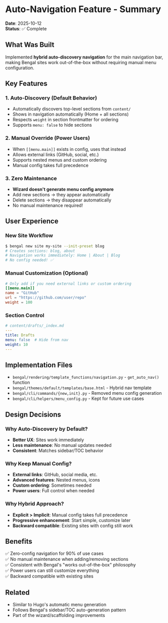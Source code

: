# Auto-Navigation Feature - Summary

**Date**: 2025-10-12  
**Status**: ✅ Complete

## What Was Built

Implemented **hybrid auto-discovery navigation** for the main navigation bar, making Bengal sites work out-of-the-box without requiring manual menu configuration.

## Key Features

### 1. Auto-Discovery (Default Behavior)
- Automatically discovers top-level sections from `content/`
- Shows in navigation automatically (Home + all sections)
- Respects `weight` in section frontmatter for ordering
- Supports `menu: false` to hide sections

### 2. Manual Override (Power Users)
- When `[[menu.main]]` exists in config, uses that instead
- Allows external links (GitHub, social, etc.)
- Supports nested menus and custom ordering
- Manual config takes full precedence

### 3. Zero Maintenance
- **Wizard doesn't generate menu config anymore**
- Add new sections → they appear automatically
- Delete sections → they disappear automatically
- No manual maintenance required!

## User Experience

### New Site Workflow
```bash
$ bengal new site my-site --init-preset blog
# Creates sections: blog, about
# Navigation works immediately: Home | About | Blog
# No config needed! ✅
```

### Manual Customization (Optional)
```toml
# Only add if you need external links or custom ordering
[[menu.main]]
name = "GitHub"
url = "https://github.com/user/repo"
weight = 100
```

### Section Control
```yaml
# content/drafts/_index.md
---
title: Drafts
menu: false  # Hide from nav
weight: 10
---
```

## Implementation Files

- `bengal/rendering/template_functions/navigation.py` - `get_auto_nav()` function
- `bengal/themes/default/templates/base.html` - Hybrid nav template
- `bengal/cli/commands/{new,init}.py` - Removed menu config generation
- `bengal/cli/helpers/menu_config.py` - Kept for future use cases

## Design Decisions

### Why Auto-Discovery by Default?
- **Better UX**: Sites work immediately
- **Less maintenance**: No manual updates needed
- **Consistent**: Matches sidebar/TOC behavior

### Why Keep Manual Config?
- **External links**: GitHub, social media, etc.
- **Advanced features**: Nested menus, icons
- **Custom ordering**: Sometimes needed
- **Power users**: Full control when needed

### Why Hybrid Approach?
- **Explicit > Implicit**: Manual config takes full precedence
- **Progressive enhancement**: Start simple, customize later
- **Backward compatible**: Existing sites with config still work

## Benefits

✅ Zero-config navigation for 90% of use cases  
✅ No manual maintenance when adding/removing sections  
✅ Consistent with Bengal's "works out-of-the-box" philosophy  
✅ Power users can still customize everything  
✅ Backward compatible with existing sites

## Related

- Similar to Hugo's automatic menu generation
- Follows Bengal's sidebar/TOC auto-generation pattern
- Part of the wizard/scaffolding improvements
